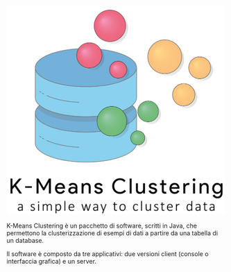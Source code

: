 ![Logo](Kmeans.png)

K-Means Clustering è un pacchetto di software, scritti in Java, che permettono la clusterizzazione di esempi di dati a partire da una tabella di un database. 

Il software è composto da tre applicativi: due versioni client (console o interfaccia grafica) e un server.
